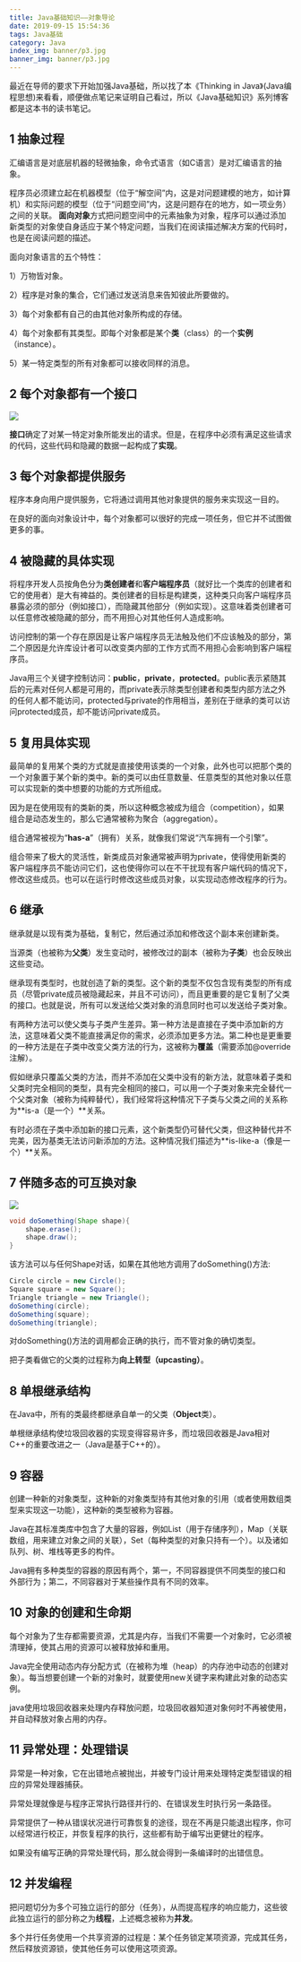 ```yaml
---
title: Java基础知识——对象导论
date: 2019-09-15 15:54:36
tags: Java基础
category: Java
index_img: banner/p3.jpg
banner_img: banner/p3.jpg
---
```


 最近在导师的要求下开始加强Java基础，所以找了本《Thinking in Java》(Java编程思想)来看看，顺便做点笔记来证明自己看过，所以《Java基础知识》系列博客都是这本书的读书笔记。

<!--more-->

## 1 抽象过程

汇编语言是对底层机器的轻微抽象，命令式语言（如C语言）是对汇编语言的抽象。

程序员必须建立起在机器模型（位于“解空间”内，这是对问题建模的地方，如计算机）和实际问题的模型（位于“问题空间”内，这是问题存在的地方，如一项业务）之间的关联。
**面向对象**方式把问题空间中的元素抽象为对象，程序可以通过添加新类型的对象使自身适应于某个特定问题，当我们在阅读描述解决方案的代码时，也是在阅读问题的描述。

面向对象语言的五个特性：

1）万物皆对象。

2）程序是对象的集合，它们通过发送消息来告知彼此所要做的。

3）每个对象都有自己的由其他对象所构成的存储。

4）每个对象都有其类型。即每个对象都是某个**类**（class）的一个**实例**（instance）。

5）某一特定类型的所有对象都可以接收同样的消息。

## 2 每个对象都有一个接口

![](./Java基础知识——对象导论/1568643825401.png)

**接口**确定了对某一特定对象所能发出的请求。但是，在程序中必须有满足这些请求的代码，这些代码和隐藏的数据一起构成了**实现**。

## 3 每个对象都提供服务

程序本身向用户提供服务，它将通过调用其他对象提供的服务来实现这一目的。

在良好的面向对象设计中，每个对象都可以很好的完成一项任务，但它并不试图做更多的事。

## 4 被隐藏的具体实现

将程序开发人员按角色分为**类创建者**和**客户端程序员**（就好比一个类库的创建者和它的使用者）是大有裨益的。类创建者的目标是构建类，这种类只向客户端程序员暴露必须的部分（例如接口），而隐藏其他部分（例如实现）。这意味着类创建者可以任意修改被隐藏的部分，而不用担心对其他任何人造成影响。

访问控制的第一个存在原因是让客户端程序员无法触及他们不应该触及的部分，第二个原因是允许库设计者可以改变类内部的工作方式而不用担心会影响到客户端程序员。

Java用三个关键字控制访问：**public**，**private**，**protected**。public表示紧随其后的元素对任何人都是可用的，而private表示除类型创建者和类型内部方法之外的任何人都不能访问，protected与private的作用相当，差别在于继承的类可以访问protected成员，却不能访问private成员。

## 5 复用具体实现

最简单的复用某个类的方式就是直接使用该类的一个对象，此外也可以把那个类的一个对象置于某个新的类中。新的类可以由任意数量、任意类型的其他对象以任意可以实现新的类中想要的功能的方式所组成。

因为是在使用现有的类新的类，所以这种概念被成为组合（competition），如果组合是动态发生的，那么它通常被称为聚合（aggregation）。

组合通常被视为“**has-a**”（拥有）关系，就像我们常说“汽车拥有一个引擎”。

组合带来了极大的灵活性，新类成员对象通常被声明为private，使得使用新类的客户端程序员不能访问它们，这也使得你可以在不干扰现有客户端代码的情况下，修改这些成员。也可以在运行时修改这些成员对象，以实现动态修改程序的行为。

## 6 继承

继承就是以现有类为基础，复制它，然后通过添加和修改这个副本来创建新类。

当源类（也被称为**父类**）发生变动时，被修改过的副本（被称为**子类**）也会反映出这些变动。

继承现有类型时，也就创造了新的类型。这个新的类型不仅包含现有类型的所有成员（尽管private成员被隐藏起来，并且不可访问），而且更重要的是它复制了父类的接口。也就是说，所有可以发送给父类对象的消息同时也可以发送给子类对象。

有两种方法可以使父类与子类产生差异。第一种方法是直接在子类中添加新的方法，这意味着父类不能直接满足你的需求，必须添加更多方法。第二种也是更重要的一种方法是在子类中改变父类方法的行为，这被称为**覆盖**（需要添加@override注解）。

假如继承只覆盖父类的方法，而并不添加在父类中没有的新方法，就意味着子类和父类时完全相同的类型，具有完全相同的接口，可以用一个子类对象来完全替代一个父类对象（被称为纯粹替代），我们经常将这种情况下子类与父类之间的关系称为**is-a（是一个）**关系。

有时必须在子类中添加新的接口元素，这个新类型仍可替代父类，但这种替代并不完美，因为基类无法访问新添加的方法。这种情况我们描述为**is-like-a（像是一个）**关系。

## 7 伴随多态的可互换对象

![](./Java基础知识——对象导论/1569130247016.png)

```java
void doSomething(Shape shape){
	shape.erase();
    shape.draw();
}
```

该方法可以与任何Shape对话，如果在其他地方调用了doSomething()方法:

```java
Circle circle = new Circle();
Square square = new Square();
Triangle triangle = new Triangle();
doSomething(circle);
doSomething(square);
doSomething(triangle);
```

对doSomething()方法的调用都会正确的执行，而不管对象的确切类型。

把子类看做它的父类的过程称为**向上转型（upcasting）**。

## 8 单根继承结构

在Java中，所有的类最终都继承自单一的父类（**Object**类）。

单根继承结构使垃圾回收器的实现变得容易许多，而垃圾回收器是Java相对C++的重要改进之一（Java是基于C++的）。

## 9 容器

创建一种新的对象类型，这种新的对象类型持有其他对象的引用（或者使用数组类型来实现这一功能），这种新的类型被称为容器。

Java在其标准类库中包含了大量的容器，例如List（用于存储序列），Map（关联数组，用来建立对象之间的关联），Set（每种类型的对象只持有一个）。以及诸如队列、树、堆栈等更多的构件。

Java拥有多种类型的容器的原因有两个，第一，不同容器提供不同类型的接口和外部行为；第二，不同容器对于某些操作具有不同的效率。

## 10 对象的创建和生命期

每个对象为了生存都需要资源，尤其是内存，当我们不需要一个对象时，它必须被清理掉，使其占用的资源可以被释放掉和重用。

Java完全使用动态内存分配方式（在被称为堆（heap）的内存池中动态的创建对象）。每当想要创建一个新的对象时，就要使用new关键字来构建此对象的动态实例。

java使用垃圾回收器来处理内存释放问题，垃圾回收器知道对象何时不再被使用，并自动释放对象占用的内存。

## 11 异常处理：处理错误

异常是一种对象，它在出错地点被抛出，并被专门设计用来处理特定类型错误的相应的异常处理器捕获。

异常处理就像是与程序正常执行路径并行的、在错误发生时执行另一条路径。

异常提供了一种从错误状况进行可靠恢复的途径，现在不再是只能退出程序，你可以经常进行校正，并恢复程序的执行，这些都有助于编写出更健壮的程序。

如果没有编写正确的异常处理代码，那么就会得到一条编译时的出错信息。

## 12 并发编程

把问题切分为多个可独立运行的部分（任务），从而提高程序的响应能力，这些彼此独立运行的部分称之为**线程**，上述概念被称为**并发**。

多个并行任务使用一个共享资源的过程是：某个任务锁定某项资源，完成其任务，然后释放资源锁，使其他任务可以使用这项资源。

